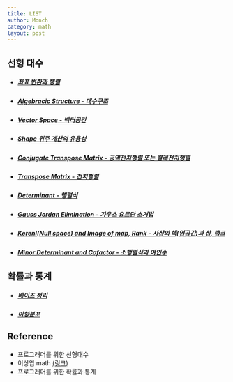 ```yaml
---
title: LIST
author: Monch
category: math
layout: post
---
```


<h2>선형 대수</h2>

* ##### [좌표 변환과 행렬](https://songminkee.github.io/math/2020/05/02/Transformation_and_Matrix.html)

* ##### [Algebracic Structure - 대수구조](https://songminkee.github.io/math/2020/05/26/algebraic_structure.html)

* ##### [Vector Space - 벡터공간](https://songminkee.github.io/math/2020/05/26/vector_space.html)

* ##### [Shape 위주 계산의 유용성](https://songminkee.github.io/math/2020/05/02/Importance_Of_Shape.html)

* ##### [Conjugate Transpose Matrix - 공역전치행렬 또는 켤레전치행렬](https://songminkee.github.io/math/2020/05/02/Conjugate_Transpose_Matrix.html)

* ##### [Transpose Matrix - 전치행렬](https://songminkee.github.io/math/2020/05/02/Transpose_Matrix.html)

* ##### [Determinant - 행렬식](https://songminkee.github.io/math/2020/05/04/Determinant.html)

* ##### [Gauss Jordan Elimination - 가우스 요르단 소거법](https://songminkee.github.io/math/2020/05/05/Gauss_Jordan.html)

* ##### [Kerenl(Null space) and Image of map, Rank - 사상의 핵(영공간)과 상, 랭크](https://songminkee.github.io/math/2020/05/06/null_space_image.html)

* ##### [Minor Determinant and Cofactor - 소행렬식과 여인수](https://songminkee.github.io/math/2020/05/07/cofactor.html)



<h2>확률과 통계</h2>

- ##### [베이즈 정리](https://songminkee.github.io/math/2020/05/30/bayes_theorem.html)

- ##### [이항분포](https://songminkee.github.io/math/2020/05/31/binomial_distribution.html)



## Reference

- 프로그래머를 위한 선형대수
- 이상엽 math [(링크)](https://www.youtube.com/channel/UC-7H7ZImLfGF97Y_EJ0vZzA)
- 프로그래머를 위한 확률과 통계



